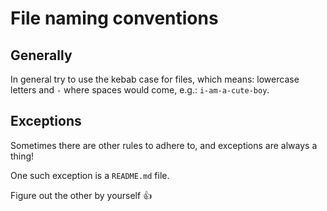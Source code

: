 # File naming conventions

## Generally

In general try to use the kebab case for files, which means: lowercase letters and `-` where spaces would come, e.g.: `i-am-a-cute-boy`.

## Exceptions

Sometimes there are other rules to adhere to, and exceptions are always a thing!

One such exception is a `README.md` file.

Figure out the other by yourself :+1:
